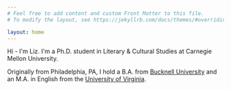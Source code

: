 ```yaml
---
# Feel free to add content and custom Front Matter to this file.
# To modify the layout, see https://jekyllrb.com/docs/themes/#overriding-theme-defaults

layout: home
---
```

Hi - I'm Liz. I'm a Ph.D. student in Literary & Cultural Studies at Carnegie Mellon University.

Originally from Philadelphia, PA, I hold a B.A. from [Bucknell University](https://www.bucknell.edu/) and an M.A. in English from the [University of Virginia](https://english.as.virginia.edu/).
